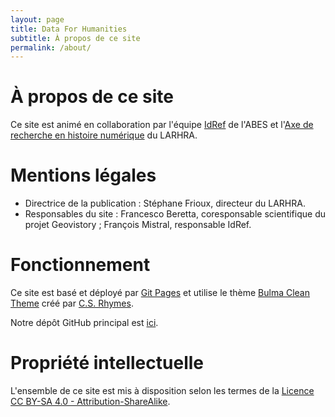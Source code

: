 ```yaml
---
layout: page
title: Data For Humanities
subtitle: À propos de ce site
permalink: /about/
---
```


# À propos de ce site

Ce site est animé en collaboration par l'équipe [IdRef](https://www.idref.fr/) de l'ABES et l'[Axe de recherche en histoire numérique](http://larhra.ish-lyon.cnrs.fr/) du LARHRA.

# Mentions légales
- Directrice de la publication : Stéphane Frioux, directeur du LARHRA.
- Responsables du site : Francesco Beretta, coresponsable scientifique du projet Geovistory ; François Mistral, responsable IdRef.

# Fonctionnement

Ce site est basé et déployé par [Git Pages](https://pages.github.com/) et utilise le thème [Bulma Clean Theme](https://www.csrhymes.com/bulma-clean-theme/) créé par [C.S. Rhymes](https://www.csrhymes.com/).

Notre dépôt GitHub principal est [ici](https://github.com/Semantic-Data-for-Humanities).

# Propriété intellectuelle

L'ensemble de ce site est mis à disposition selon les termes de la [Licence CC BY-SA 4.0 - Attribution-ShareAlike](http://creativecommons.org/licenses/by-sa/4.0/).
